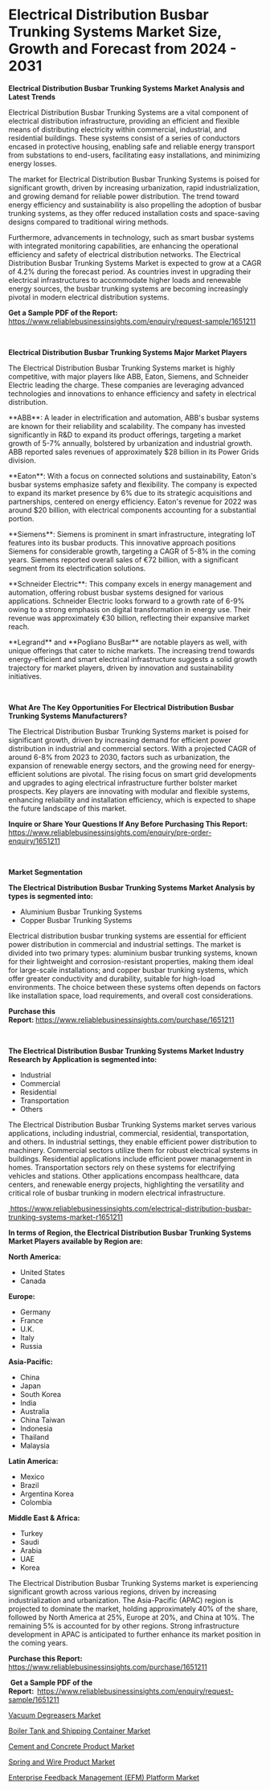 <p><h1>Electrical Distribution Busbar Trunking Systems Market Size, Growth and Forecast from 2024 - 2031</h1></p><p><strong>Electrical Distribution Busbar Trunking Systems Market Analysis and Latest Trends</strong></p>
<p><p>Electrical Distribution Busbar Trunking Systems are a vital component of electrical distribution infrastructure, providing an efficient and flexible means of distributing electricity within commercial, industrial, and residential buildings. These systems consist of a series of conductors encased in protective housing, enabling safe and reliable energy transport from substations to end-users, facilitating easy installations, and minimizing energy losses.</p><p>The market for Electrical Distribution Busbar Trunking Systems is poised for significant growth, driven by increasing urbanization, rapid industrialization, and growing demand for reliable power distribution. The trend toward energy efficiency and sustainability is also propelling the adoption of busbar trunking systems, as they offer reduced installation costs and space-saving designs compared to traditional wiring methods.</p><p>Furthermore, advancements in technology, such as smart busbar systems with integrated monitoring capabilities, are enhancing the operational efficiency and safety of electrical distribution networks. The Electrical Distribution Busbar Trunking Systems Market is expected to grow at a CAGR of 4.2% during the forecast period. As countries invest in upgrading their electrical infrastructures to accommodate higher loads and renewable energy sources, the busbar trunking systems are becoming increasingly pivotal in modern electrical distribution systems.</p></p>
<p><strong>Get a Sample PDF of the Report:&nbsp;</strong> <a href="https://www.reliablebusinessinsights.com/enquiry/request-sample/1651211?utm_campaign=62&utm_medium=2&utm_source=Github&utm_content=ia&utm_term=08122024&utm_id=electrical-distribution-busbar-trunking-systems">https://www.reliablebusinessinsights.com/enquiry/request-sample/1651211</a></p>
<p>&nbsp;</p>
<p><strong>Electrical Distribution Busbar Trunking Systems Major Market Players</strong></p>
<p><p>The Electrical Distribution Busbar Trunking Systems market is highly competitive, with major players like ABB, Eaton, Siemens, and Schneider Electric leading the charge. These companies are leveraging advanced technologies and innovations to enhance efficiency and safety in electrical distribution.</p><p>**ABB**: A leader in electrification and automation, ABB's busbar systems are known for their reliability and scalability. The company has invested significantly in R&D to expand its product offerings, targeting a market growth of 5-7% annually, bolstered by urbanization and industrial growth. ABB reported sales revenues of approximately $28 billion in its Power Grids division.</p><p>**Eaton**: With a focus on connected solutions and sustainability, Eaton's busbar systems emphasize safety and flexibility. The company is expected to expand its market presence by 6% due to its strategic acquisitions and partnerships, centered on energy efficiency. Eaton's revenue for 2022 was around $20 billion, with electrical components accounting for a substantial portion.</p><p>**Siemens**: Siemens is prominent in smart infrastructure, integrating IoT features into its busbar products. This innovative approach positions Siemens for considerable growth, targeting a CAGR of 5-8% in the coming years. Siemens reported overall sales of €72 billion, with a significant segment from its electrification solutions.</p><p>**Schneider Electric**: This company excels in energy management and automation, offering robust busbar systems designed for various applications. Schneider Electric looks forward to a growth rate of 6-9% owing to a strong emphasis on digital transformation in energy use. Their revenue was approximately €30 billion, reflecting their expansive market reach.</p><p>**Legrand** and **Pogliano BusBar** are notable players as well, with unique offerings that cater to niche markets. The increasing trend towards energy-efficient and smart electrical infrastructure suggests a solid growth trajectory for market players, driven by innovation and sustainability initiatives.</p></p>
<p>&nbsp;</p>
<p><strong>What Are The Key Opportunities For Electrical Distribution Busbar Trunking Systems Manufacturers?</strong></p>
<p><p>The Electrical Distribution Busbar Trunking Systems market is poised for significant growth, driven by increasing demand for efficient power distribution in industrial and commercial sectors. With a projected CAGR of around 6-8% from 2023 to 2030, factors such as urbanization, the expansion of renewable energy sectors, and the growing need for energy-efficient solutions are pivotal. The rising focus on smart grid developments and upgrades to aging electrical infrastructure further bolster market prospects. Key players are innovating with modular and flexible systems, enhancing reliability and installation efficiency, which is expected to shape the future landscape of this market.</p></p>
<p><strong>Inquire or Share Your Questions If Any Before Purchasing This Report:</strong> <a href="https://www.reliablebusinessinsights.com/enquiry/pre-order-enquiry/1651211?utm_campaign=62&utm_medium=2&utm_source=Github&utm_content=ia&utm_term=08122024&utm_id=electrical-distribution-busbar-trunking-systems">https://www.reliablebusinessinsights.com/enquiry/pre-order-enquiry/1651211</a></p>
<p>&nbsp;</p>
<p><strong>Market Segmentation</strong></p>
<p><strong>The Electrical Distribution Busbar Trunking Systems Market Analysis by types is segmented into:</strong></p>
<p><ul><li>Aluminium Busbar Trunking Systems</li><li>Copper Busbar Trunking Systems</li></ul></p>
<p><p>Electrical distribution busbar trunking systems are essential for efficient power distribution in commercial and industrial settings. The market is divided into two primary types: aluminium busbar trunking systems, known for their lightweight and corrosion-resistant properties, making them ideal for large-scale installations; and copper busbar trunking systems, which offer greater conductivity and durability, suitable for high-load environments. The choice between these systems often depends on factors like installation space, load requirements, and overall cost considerations.</p></p>
<p><strong>Purchase this Report:&nbsp;</strong><a href="https://www.reliablebusinessinsights.com/purchase/1651211?utm_campaign=62&utm_medium=2&utm_source=Github&utm_content=ia&utm_term=08122024&utm_id=electrical-distribution-busbar-trunking-systems">https://www.reliablebusinessinsights.com/purchase/1651211</a></p>
<p>&nbsp;</p>
<p><strong>The Electrical Distribution Busbar Trunking Systems Market Industry Research by Application is segmented into:</strong></p>
<p><ul><li>Industrial</li><li>Commercial</li><li>Residential</li><li>Transportation</li><li>Others</li></ul></p>
<p><p>The Electrical Distribution Busbar Trunking Systems market serves various applications, including industrial, commercial, residential, transportation, and others. In industrial settings, they enable efficient power distribution to machinery. Commercial sectors utilize them for robust electrical systems in buildings. Residential applications include efficient power management in homes. Transportation sectors rely on these systems for electrifying vehicles and stations. Other applications encompass healthcare, data centers, and renewable energy projects, highlighting the versatility and critical role of busbar trunking in modern electrical infrastructure.</p></p>
<p><a href="https://www.reliablebusinessinsights.com/electrical-distribution-busbar-trunking-systems-market-r1651211?utm_campaign=62&utm_medium=2&utm_source=Github&utm_content=ia&utm_term=08122024&utm_id=electrical-distribution-busbar-trunking-systems">&nbsp;https://www.reliablebusinessinsights.com/electrical-distribution-busbar-trunking-systems-market-r1651211</a></p>
<p><strong>In terms of Region, the Electrical Distribution Busbar Trunking Systems Market Players available by Region are:</strong></p>
<p>
    <p> <strong> North America: </strong>
        <ul>
            <li>United States</li>
            <li>Canada</li>
        </ul>
        </p> 
    <p> <strong> Europe: </strong>
        <ul>
            <li>Germany</li>
            <li>France</li>
            <li>U.K.</li>
            <li>Italy</li>
            <li>Russia</li>
        </ul>
        </p> 
    <p> <strong> Asia-Pacific: </strong>
        <ul>
            <li>China</li>
            <li>Japan</li>
            <li>South Korea</li>
            <li>India</li>
            <li>Australia</li>
            <li>China Taiwan</li>
            <li>Indonesia</li>
            <li>Thailand</li>
            <li>Malaysia</li>
        </ul>
        </p> 
    <p> <strong> Latin America: </strong>
        <ul>
            <li>Mexico</li>
            <li>Brazil</li>
            <li>Argentina Korea</li>
            <li>Colombia</li>
        </ul>
        </p> 
    <p> <strong> Middle East & Africa: </strong>
        <ul>
            <li>Turkey</li>
            <li>Saudi</li>
            <li>Arabia</li>
            <li>UAE</li>
            <li>Korea</li>
        </ul>
    </p>
    </p>
<p><p>The Electrical Distribution Busbar Trunking Systems market is experiencing significant growth across various regions, driven by increasing industrialization and urbanization. The Asia-Pacific (APAC) region is projected to dominate the market, holding approximately 40% of the share, followed by North America at 25%, Europe at 20%, and China at 10%. The remaining 5% is accounted for by other regions. Strong infrastructure development in APAC is anticipated to further enhance its market position in the coming years.</p></p>
<p><strong>Purchase this Report: </strong><a href="https://www.reliablebusinessinsights.com/purchase/1651211?utm_campaign=62&utm_medium=2&utm_source=Github&utm_content=ia&utm_term=08122024&utm_id=electrical-distribution-busbar-trunking-systems">https://www.reliablebusinessinsights.com/purchase/1651211</a></p>
<p>&nbsp;<strong>Get a Sample PDF of the Report:&nbsp;&nbsp;</strong><a href="https://www.reliablebusinessinsights.com/enquiry/request-sample/1651211?utm_campaign=62&utm_medium=2&utm_source=Github&utm_content=ia&utm_term=08122024&utm_id=electrical-distribution-busbar-trunking-systems">https://www.reliablebusinessinsights.com/enquiry/request-sample/1651211</a></p>
<p><strong></strong></p>
<p><p><a href="https://github.com/WashimHussain441/Market-Research-Report-List-1/blob/main/vacuum-degreasers-market.md?utm_campaign=62&utm_medium=2&utm_source=Github&utm_content=ia&utm_term=08122024&utm_id=electrical-distribution-busbar-trunking-systems">Vacuum Degreasers Market</a></p><p><a href="https://www.linkedin.com/pulse/boiler-tank-shipping-container-industry-forecast-future-growth-pkgic?utm_campaign=62&utm_medium=2&utm_source=Github&utm_content=ia&utm_term=08122024&utm_id=electrical-distribution-busbar-trunking-systems">Boiler Tank and Shipping Container Market</a></p><p><a href="https://www.linkedin.com/pulse/the-sympatico-insight-9odme?utm_campaign=62&utm_medium=2&utm_source=Github&utm_content=ia&utm_term=08122024&utm_id=electrical-distribution-busbar-trunking-systems">Cement and Concrete Product Market</a></p><p><a href="https://www.linkedin.com/pulse/forecasts-growth-opportunities-spring-wire-product-industry-t7tyc?utm_campaign=62&utm_medium=2&utm_source=Github&utm_content=ia&utm_term=08122024&utm_id=electrical-distribution-busbar-trunking-systems">Spring and Wire Product Market</a></p><p><a href="https://github.com/manesros8/Market-Research-Report-List-1/blob/main/enterprise-feedback-management-efm-platform-market.md?utm_campaign=62&utm_medium=2&utm_source=Github&utm_content=ia&utm_term=08122024&utm_id=electrical-distribution-busbar-trunking-systems">Enterprise Feedback Management (EFM) Platform Market</a></p></p>